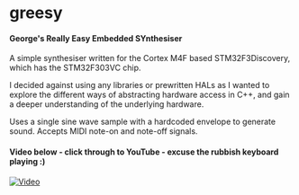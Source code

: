 # greesy
#### George's Really Easy Embedded SYnthesiser

A simple synthesiser written for the Cortex M4F based STM32F3Discovery, which has the STM32F303VC chip.

I decided against using any libraries or prewritten HALs as I wanted to explore the different ways of abstracting hardware access in C++, and gain a deeper understanding of the underlying hardware.

Uses a single sine wave sample with a hardcoded envelope to generate sound. Accepts MIDI note-on and note-off signals.

#### Video below - click through to YouTube - excuse the rubbish keyboard playing :)

[![Video](https://img.youtube.com/vi/hqPZdQX19pI/maxresdefault.jpg)](https://youtu.be/hqPZdQX19pI)
